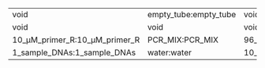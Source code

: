 ||||
|----|----|----|
|void|empty_tube:empty_tube|void|
|void|void|void|
|10_µM_primer_R:10_µM_primer_R|PCR_MIX:PCR_MIX|96_well_PCR_plate:96_well_PCR_plate|
|1_sample_DNAs:1_sample_DNAs|water:water|10_µM_primer_F:10_µM_primer_F|
